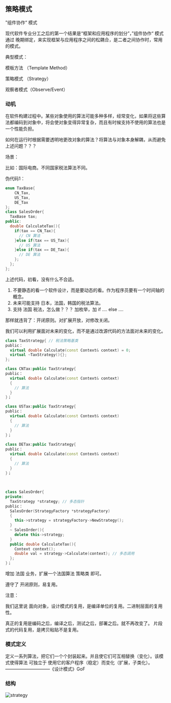 ## 策略模式

”组件协作“ 模式

现代软件专业分工之后的第一个结果是“框架和应用程序的划分”，”组件协作“ 模式 通过 晚期绑定，来实现框架与应用程序之间的松耦合，是二者之间协作时，常用的模式。

典型模式：

模板方法  （Template Method）

策略模式 （Strategy）

观察者模式（Observe/Event）



### 动机

在软件构建过程中。某些对象使用的算法可能多种多样，经常变化，如果将这些算法都编码到对象中，将会使对象变得异常复杂，而且有时候支持不使用的算法也是一个性能负担。



如何在运行时根据需要透明地更改对象的算法？将算法与对象本身解耦，从而避免上述问题？？？



场景：

比如：国际电商。不同国家税法算法不同。



伪代码1：

```c++
enum TaxBase{
	CN_Tax,
	US_Tax,
	DE_Tax
};
class SalesOrder{
  TaxBase tax;
public:
  double CalculateTax(){
    if(tax == CN_Tax){
      // CN 算法
    }else if(tax == US_Tax){
      // US 算法
    }else if(tax == DE_Tax){
      // DE 算法
    };
  };
};
```

上述代码，初看，没有什么不合适。

1. 不要静态的看一个软件设计，而是要动态的看。作为程序员要有一个时间轴的概念。
2. 未来可能支持 日本，法国，韩国的税法算法。
3. 支持 法国 税法，怎么做？？？ 加枚举，加   if ….  else ….



那样就违背了：开闭原则。对扩展开放，对修改关闭。

我们可以利用扩展面对未来的变化，而不是通过改源代码的方法面对未来的变化。



```c++
class TaxStrategy{ // 税法策略基类
public：
  virtual double Calculate(const Context& context) = 0;
  virtual ~TaxStrategy(){};
};

class CNTax:public TaxStrategy{
public：  
  virtual double Calculate(const Context& context)
  {
    // 算法
  }
}；

class USTax:public TaxStrategy{
public：  
  virtual double Calculate(const Context& context)
  {
    // 算法
  }
}；
  
class DETax:public TaxStrategy{
public：  
  virtual double Calculate(const Context& context)
  {
    // 算法
  }
}；
  
  
  
class SalesOrder{
private:
  TaxStrategy *strategy; // 多态指针
public：  
  SalesOrder(StrategyFactory *strategyFactory)
  {
    this->strategy = strategyFactory->NewStrategy();
  }
  ~ SalesOrder(){
    delete this->strategy;
  }
  public double CalculateTax(){
    Context context();
    double val = strategy->Calculate(context); // 多态调用
  };
}；

```



增加 法国 业务，扩展一个法国算法 策略类 即可。

遵守了 开闭原则，易复用。



注意：

我们这里说 面向对象，设计模式的复用，是编译单位的复用。二进制层面的复用性。

真正的复用是编码之后，编译之后，测试之后，部署之后。就不再改变了。 片段式的代码复用，是拷贝粘贴不是复用。



### 模式定义

定义一系列算法，把它们一个个封装起来。并且使它们可互相替换（变化）。该模式使得算法  可独立于 使用它的客户程序（稳定）而变化（扩展，子类化）。 ——————————《设计模式》GoF



### 结构

![strategy](https://penglimin.github.io/assets/LeonpengPicture/DesignPattern/Strategy/strategy.png)





   





